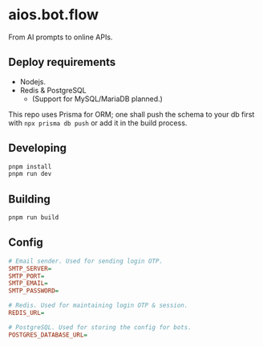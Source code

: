 # aios.bot.flow

From AI prompts to online APIs.

## Deploy requirements

+ Nodejs.
+ Redis & PostgreSQL
  + (Support for MySQL/MariaDB planned.)

This repo uses Prisma for ORM; one shall push the schema to your db first with `npx prisma db push` or add it in the build process.

## Developing

```bash
pnpm install
pnpm run dev
```

## Building

```bash
pnpm run build
```

## Config

``` ini
# Email sender. Used for sending login OTP.
SMTP_SERVER=
SMTP_PORT=
SMTP_EMAIL=
SMTP_PASSWORD=

# Redis. Used for maintaining login OTP & session.
REDIS_URL=

# PostgreSQL. Used for storing the config for bots.
POSTGRES_DATABASE_URL=
```
